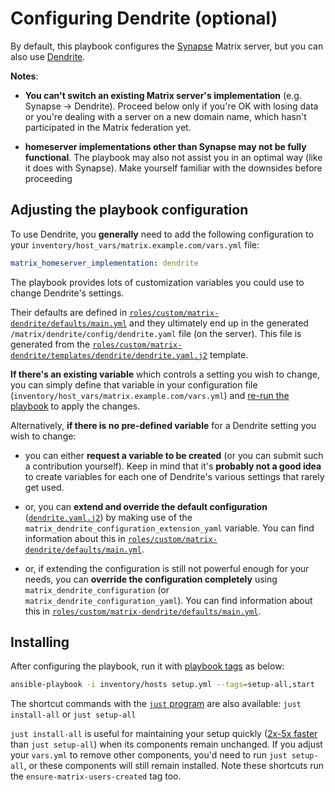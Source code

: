 # Configuring Dendrite (optional)

By default, this playbook configures the [Synapse](https://github.com/element-hq/synapse) Matrix server, but you can also use [Dendrite](https://github.com/matrix-org/dendrite).

**Notes**:

- **You can't switch an existing Matrix server's implementation** (e.g. Synapse -> Dendrite). Proceed below only if you're OK with losing data or you're dealing with a server on a new domain name, which hasn't participated in the Matrix federation yet.

- **homeserver implementations other than Synapse may not be fully functional**. The playbook may also not assist you in an optimal way (like it does with Synapse). Make yourself familiar with the downsides before proceeding

## Adjusting the playbook configuration

To use Dendrite, you **generally** need to add the following configuration to your `inventory/host_vars/matrix.example.com/vars.yml` file:

```yaml
matrix_homeserver_implementation: dendrite
```

The playbook provides lots of customization variables you could use to change Dendrite's settings.

Their defaults are defined in [`roles/custom/matrix-dendrite/defaults/main.yml`](../roles/custom/matrix-dendrite/defaults/main.yml) and they ultimately end up in the generated `/matrix/dendrite/config/dendrite.yaml` file (on the server). This file is generated from the [`roles/custom/matrix-dendrite/templates/dendrite/dendrite.yaml.j2`](../roles/custom/matrix-dendrite/templates/dendrite/dendrite.yaml.j2) template.

**If there's an existing variable** which controls a setting you wish to change, you can simply define that variable in your configuration file (`inventory/host_vars/matrix.example.com/vars.yml`) and [re-run the playbook](installing.md) to apply the changes.

Alternatively, **if there is no pre-defined variable** for a Dendrite setting you wish to change:

- you can either **request a variable to be created** (or you can submit such a contribution yourself). Keep in mind that it's **probably not a good idea** to create variables for each one of Dendrite's various settings that rarely get used.

- or, you can **extend and override the default configuration** ([`dendrite.yaml.j2`](../roles/custom/matrix-dendrite/templates/dendrite/dendrite.yaml.j2)) by making use of the `matrix_dendrite_configuration_extension_yaml` variable. You can find information about this in [`roles/custom/matrix-dendrite/defaults/main.yml`](../roles/custom/matrix-dendrite/defaults/main.yml).

- or, if extending the configuration is still not powerful enough for your needs, you can **override the configuration completely** using `matrix_dendrite_configuration` (or `matrix_dendrite_configuration_yaml`). You can find information about this in [`roles/custom/matrix-dendrite/defaults/main.yml`](../roles/custom/matrix-dendrite/defaults/main.yml).

## Installing

After configuring the playbook, run it with [playbook tags](playbook-tags.md) as below:

<!-- NOTE: let this conservative command run (instead of install-all) to make it clear that failure of the command means something is clearly broken. -->
```sh
ansible-playbook -i inventory/hosts setup.yml --tags=setup-all,start
```

The shortcut commands with the [`just` program](just.md) are also available: `just install-all` or `just setup-all`

`just install-all` is useful for maintaining your setup quickly ([2x-5x faster](../CHANGELOG.md#2x-5x-performance-improvements-in-playbook-runtime) than `just setup-all`) when its components remain unchanged. If you adjust your `vars.yml` to remove other components, you'd need to run `just setup-all`, or these components will still remain installed. Note these shortcuts run the `ensure-matrix-users-created` tag too.
